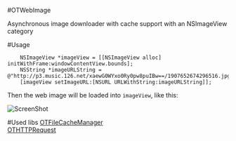 #OTWebImage

Asynchronous image downloader with cache support with an NSImageView category

#Usage

```
    NSImageView *imageView = [[NSImageView alloc] initWithFrame:windowContentView.bounds];
    NSString *imageURLString = @"http://p3.music.126.net/xaewG0WYxo0Ry0pw8puIBw==/1907652674296516.jpg";
    [imageView setImageURL:[NSURL URLWithString:imageURLString]];
```

Then the web image will be loaded into `imageView`, like this:

![ScreenShot](https://raw.githubusercontent.com/OpenFibers/OTWebImage/master/ScreenShot1.png "ScreenShot")

#Used libs
[OTFileCacheManager](https://github.com/OpenFibers/OTFileCacheManager "OTFileCacheManager")  
[OTHTTPRequest](https://github.com/OpenFibers/OTHTTPRequest "OTHTTPRequest")